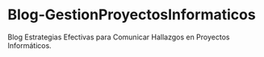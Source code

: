# Blog-GestionProyectosInformaticos
Blog Estrategias Efectivas para Comunicar Hallazgos en Proyectos Informáticos.
